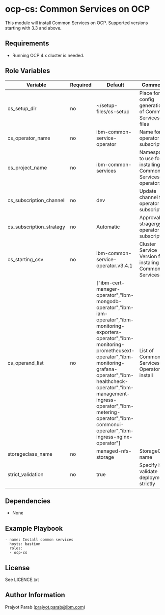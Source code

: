 ocp-cs: Common Services on OCP
=========

This module will install Common Services on OCP. Supported versions starting with 3.3 and above.

Requirements
------------

 - Running OCP 4.x cluster is needed.

Role Variables
--------------

| Variable                 | Required | Default                            | Comments                                                  |
|--------------------------|----------|------------------------------------|-----------------------------------------------------------|
| cs_setup_dir             | no       | ~/setup-files/cs-setup             | Place for config generation of Common Services files      |
| cs_operator_name         | no       | ibm-common-service-operator        | Name for operator subscription                            |
| cs_project_name          | no       | ibm-common-services                | Namespace to use for installing Common Services operators |
| cs_subscription_channel  | no       | dev                                | Update channel for operator subscription                  |
| cs_subscription_strategy | no       | Automatic                          | Approval stragergy for operator subscription              |
| cs_starting_csv          | no       | ibm-common-service-operator.v3.4.1 | Cluster Service Version for instaling Common Services     |
| cs_operand_list          | no       | ["ibm-cert-manager-operator","ibm-mongodb-operator","ibm-iam-operator","ibm-monitoring-exporters-operator","ibm-monitoring-prometheusext-operator","ibm-monitoring-grafana-operator","ibm-healthcheck-operator","ibm-management-ingress-operator","ibm-metering-operator","ibm-commonui-operator","ibm-ingress-nginx-operator"] | List of Common Services Operators to install |
| storageclass_name        | no       | managed-nfs-storage                | StorageClass name                                         |
| strict_validation        | no       | true                               | Specify if to validate deployment strictly                |

Dependencies
------------

 - None

Example Playbook
----------------

    - name: Install common services
      hosts: bastion
      roles:
      - ocp-cs

License
-------

See LICENCE.txt

Author Information
------------------

Prajyot Parab (prajyot.parab@ibm.com)

